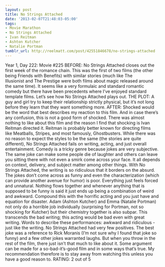 ```yaml
---
layout: post
title: No Strings Attached
date: '2013-02-07T21:48:03-05:00'
tags:
- Movie Marathon
- No Strings Attached
- Ivan Reitman
- Ashton Kutcher
- Natalie Portman
tumblr_url: http://reelmatt.com/post/42551846678/no-strings-attached
---
```



Year 1, Day 222: Movie #225
BEFORE: No Strings Attached closes out the first week of the romance chain. This was the first of two films (the other being Friends with Benefits) with similar stories (much like The Illusionist and The Prestige were both films about magic released around the same time). It seems like a very formulaic and standard romantic comedy but there have been precedents where I’ve enjoyed standard template films. Let’s see how No Strings Attached plays out.
THE PLOT: A guy and girl try to keep their relationship strictly physical, but it’s not long before they learn that they want something more.
AFTER: Shocked would be the word that best describes my reaction to this film. And in case there’s any confusion, this is not a good form of shocked. There was almost nothing to like about this film and the reason I find that shocking is Ivan Reitman directed it. Reitman is probably better known for directing films like Meatballs, Stripes, and most famously, Ghostbusters. While there was no reason to expect the styles to be the same (the stories are quite different), No Strings Attached fails on writing, acting, and just overall entertainment.
Comedy is a tricky genre because jokes are very subjective. The same joke can make some people die of laughter and others can leave you sitting there with not even a smirk come across your face. It all depends on context, delivery, and subject matter among other things. With No Strings Attached, the writing is so ridiculous that it borders on the absurd. The jokes don’t come across as funny and even the characterization (which can provide another avenue for humor) is poor. Everything just feels forced and unnatural. Nothing flows together and whenever anything that is supposed to be funny is said it just ends up being a combination of weird and awkward.
Compound this with the horrific acting and you just have and equation for disaster. Adam (Ashton Kutcher) and Emma (Natalie Portman) not only do a horrible job individually (surprising for Portman, not so shocking for Kutcher) but their chemistry together is also subpar. This transcends the bad writing; this acting would be bad even with great writing. Words to describe these performances: awkward and ridiculous - just like the writing.
No Strings Attached had very few positives. The best joke was a reference to Rick Moranis (I’m not sure why I found that joke so funny) and a few other jokes warranted laughs. But when you throw in the rest of the film, there just isn’t that much to like about it. Some argument can be made for a so-bad-it’s-good film and in some ways that’s true. My recommendation therefore is to stay away from watching this unless you have a good reason to.
RATING: 2 out of 5
